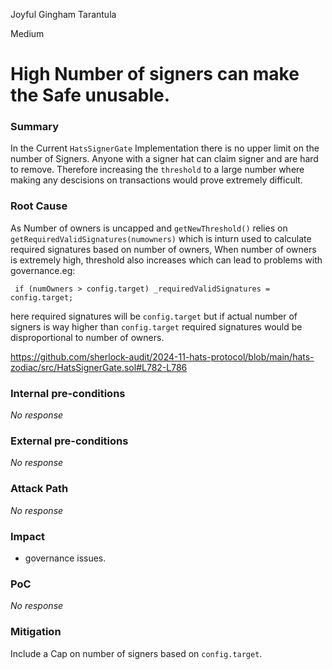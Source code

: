 Joyful Gingham Tarantula

Medium

# High Number of signers can make the Safe unusable.

### Summary

In the Current `HatsSignerGate` Implementation there is no upper limit on the number of Signers. Anyone with a signer hat can claim signer and are hard to remove. Therefore increasing the `threshold` to a large number where making any descisions on transactions would prove extremely difficult.

### Root Cause


As Number of owners is uncapped and `getNewThreshold()` relies on `getRequiredValidSignatures(numowners)` which is inturn used to calculate required signatures based on number of owners, When number of owners is extremely high, threshold also increases which can lead to problems with governance.eg:

```sol
 if (numOwners > config.target) _requiredValidSignatures = config.target;

```

here required signatures will be `config.target` but if actual number of signers is way higher than `config.target` required signatures would be disproportional to number of owners.

https://github.com/sherlock-audit/2024-11-hats-protocol/blob/main/hats-zodiac/src/HatsSignerGate.sol#L782-L786

### Internal pre-conditions

_No response_

### External pre-conditions

_No response_

### Attack Path

_No response_

### Impact


- governance issues.

### PoC

_No response_

### Mitigation


Include a Cap on number of signers based on `config.target`.